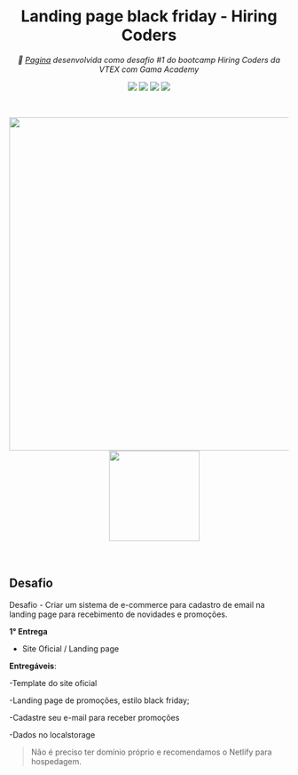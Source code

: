 <h1 align="center">Landing page black friday - Hiring Coders</h1>

<p align="center">
  <i>🔗 <a href="https://landingpagehiringcoders.netlify.app/">Pagina</a> desenvolvida como desafio #1 do bootcamp Hiring Coders da VTEX com Gama Academy</i>
</p>

<p align="center">
  <img src="https://img.shields.io/badge/HTML5-E34F26?style=for-the-badge&logo=html5&logoColor=white">
  <img src="https://img.shields.io/badge/CSS3-1572B6?style=for-the-badge&logo=css3&logoColor=white">
  <img src="https://img.shields.io/badge/JavaScript-F7DF1E?style=for-the-badge&logo=javascript&logoColor=black">
  <a href="https://app.netlify.com/sites/landingpagehiringcoders/deploys">
    <img src="https://img.shields.io/badge/Netlify-00C7B7?style=for-the-badge&logo=netlify&logoColor=white" />
  </a>
</p>

&nbsp;&nbsp;

<p align="center">
  <img src="https://raw.githubusercontent.com/guilhermanosilva/images/main/hiring-coders/landing-page/landing-page-hiring-coders.png" width="600"/>
  &nbsp;&nbsp;&nbsp;&nbsp;
  <img src="https://raw.githubusercontent.com/guilhermanosilva/images/main/hiring-coders/landing-page/landing-page-hiring-coders-mobile.png" width="163"/>
</p>

&nbsp;&nbsp;

## Desafio
Desafio - Criar um sistema de e-commerce para cadastro de email na landing page para recebimento de novidades e promoções.



**1° Entrega** 

- Site Oficial / Landing page  

**Entregáveis**: 

-Template do site oficial 

-Landing page de promoções, estilo black friday; 

-Cadastre seu e-mail para receber promoções 

-Dados no localstorage

>Não é preciso ter domínio próprio e recomendamos o Netlify para hospedagem.
